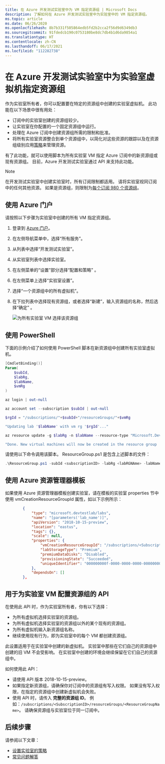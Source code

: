```yaml
---
title: 在 Azure 开发测试实验室中为 VM 指定资源组 | Microsoft Docs
description: 了解如何在 Azure 开发测试实验室中为实验室中的 VM 指定资源组。
ms.topic: article
ms.date: 06/26/2020
ms.openlocfilehash: 8b7b331f505864edb5fd2b2cca2f56d9d6349db3
ms.sourcegitcommit: 91fdedcb190c0753180be8dc7db4b1d6da9854a1
ms.translationtype: HT
ms.contentlocale: zh-CN
ms.lasthandoff: 06/17/2021
ms.locfileid: "112282738"
---
```

# <a name="specify-a-resource-group-for-lab-virtual-machines-in-azure-devtest-labs"></a>在 Azure 开发测试实验室中为实验室虚拟机指定资源组

作为实验室所有者，你可以配置要在特定的资源组中创建的实验室虚拟机。 此功能在以下场景中很有用处：

- 订阅中的实验室创建的资源组较少。
- 让实验室在你配置的一个固定资源组中运行。
- 处理在 Azure 订阅中创建资源组所需的限制和批准。
- 将所有实验室资源整合到单个资源组中，以简化对这些资源的跟踪以及在资源组级别应用[策略](../governance/policy/overview.md)来管理资源。

有了此功能，就可以使用脚本为所有实验室 VM 指定 Azure 订阅中的新资源组或现有资源组。 目前，Azure 开发测试实验室通过 API 来支持此功能。

> [!NOTE]
> 在开发测试实验室中创建实验室时，所有订阅限制都适用。 请将实验室视同订阅中的任何其他资源。 如果是资源组，则限制为[每个订阅 980 个资源组](../azure-resource-manager/management/azure-subscription-service-limits.md#subscription-limits)。 

## <a name="use-azure-portal"></a>使用 Azure 门户
请按照以下步骤为实验室中创建的所有 VM 指定资源组。 

1. 登录到 [Azure 门户](https://portal.azure.com)。
2. 在左侧导航菜单中，选择“所有服务”。 
3. 从列表中选择“开发测试实验室”。
4. 从实验室列表中选择实验室。  
5. 在左侧菜单的“设置”部分选择“配置和策略” 。 
6. 在左侧菜单上选择“实验室设置”。 
7. 选择“一个资源组中的所有虚拟机”。 
8. 在下拉列表中选择现有资源组，或者选择“新建”，输入资源组的名称，然后选择“确定”  。 

    ![为所有实验室 VM 选择该资源组](./media/resource-group-control/select-resource-group.png)

## <a name="use-powershell"></a>使用 PowerShell 
下面的示例介绍了如何使用 PowerShell 脚本在新资源组中创建所有实验室虚拟机。

```powershell
[CmdletBinding()]
Param(
    $subId,
    $labRg,
    $labName,
    $vmRg
)

az login | out-null

az account set --subscription $subId | out-null

$rgId = "/subscriptions/"+$subId+"/resourceGroups/"+$vmRg

"Updating lab '$labName' with vm rg '$rgId'..."

az resource update -g $labRg -n $labName --resource-type "Microsoft.DevTestLab/labs" --api-version 2018-10-15-preview --set properties.vmCreationResourceGroupId=$rgId

"Done. New virtual machines will now be created in the resource group '$vmRg'."
```

请使用以下命令调用该脚本。 ResourceGroup.ps1 是包含上述脚本的文件：

```powershell
.\ResourceGroup.ps1 -subId <subscriptionID> -labRg <labRGNAme> -labName <LanName> -vmRg <RGName> 
```

## <a name="use-an-azure-resource-manager-template"></a>使用 Azure 资源管理器模板
如果使用 Azure 资源管理器模板创建实验室，请在模板的实验室 properties 节中使用 vmCreationResourceGroupId 属性，如以下示例所示：

```json
        {
            "type": "microsoft.devtestlab/labs",
            "name": "[parameters('lab_name')]",
            "apiVersion": "2018-10-15-preview",
            "location": "eastus",
            "tags": {},
            "scale": null,
            "properties": {
                "vmCreationResourceGroupId": "/subscriptions/<SubscriptionID>/resourcegroups/<ResourceGroupName>",
                "labStorageType": "Premium",
                "premiumDataDisks": "Disabled",
                "provisioningState": "Succeeded",
                "uniqueIdentifier": "000000000f-0000-0000-0000-00000000000000"
            },
            "dependsOn": []
        },
```


## <a name="api-to-configure-a-resource-group-for-lab-vms"></a>用于为实验室 VM 配置资源组的 API
在使用此 API 时，作为实验室所有者，你有以下选择：

- 为所有虚拟机选择实验室的资源组。
- 为所有虚拟机选择实验室的资源组以外的某个现有的资源组。
- 为所有虚拟机输入新资源组名称。
- 继续使用现有行为，即为实验室中的每个 VM 都创建资源组。
 
此设置适用于在实验室中创建的新虚拟机。 实验室中那些在它们自己的资源组中创建的旧 VM 不会受影响。 在实验室中创建的环境会继续保留在它们自己的资源组中。

如何使用此 API：
- 请使用 API 版本 2018-10-15-preview。
- 如果指定新资源组，请确保你对订阅中的资源组有写入权限。 如果没有写入权限，在指定的资源组中创建新虚拟机会失败。
- 使用 API 时，请传入 **完整的资源组 ID**。 例如：`/subscriptions/<SubscriptionID>/resourceGroups/<ResourceGroupName>`。 请确保资源组与实验室位于同一订阅中。 


## <a name="next-steps"></a>后续步骤
请参阅以下文章： 

- [设置实验室的策略](devtest-lab-set-lab-policy.md)
- [常见问题解答](devtest-lab-faq.yml)
